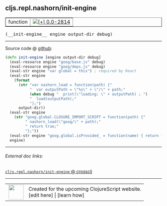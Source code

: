 ## cljs.repl.nashorn/init-engine



 <table border="1">
<tr>
<td>function</td>
<td><a href="https://github.com/cljsinfo/cljs-api-docs/tree/0.0-2814"><img valign="middle" alt="[+] 0.0-2814" title="Added in 0.0-2814" src="https://img.shields.io/badge/+-0.0--2814-lightgrey.svg"></a> </td>
</tr>
</table>


 <samp>
(__init-engine__ engine output-dir debug)<br>
</samp>

---







Source code @ [github](https://github.com/clojure/clojurescript/blob/r3169/src/clj/cljs/repl/nashorn.clj#L93-L111):

```clj
(defn init-engine [engine output-dir debug]
  (eval-resource engine "goog/base.js" debug)
  (eval-resource engine "goog/deps.js" debug)
  (eval-str engine "var global = this") ; required by React
  (eval-str engine
    (format
      (str "var nashorn_load = function(path) {"
           "  var outputPath = \"%s\" + \"/\" + path;"
           (when debug "  print(\"loading: \" + outputPath) ; ")
           "  load(outputPath);"
           "};")
      output-dir))
  (eval-str engine
    (str "goog.global.CLOSURE_IMPORT_SCRIPT = function(path) {"
         " nashorn_load(\"goog/\" + path);"
         " return true;"
         "};"))
  (eval-str engine "goog.global.isProvided_ = function(name) { return false; };")
  engine)
```

<!--
Repo - tag - source tree - lines:

 <pre>
clojurescript @ r3169
└── src
    └── clj
        └── cljs
            └── repl
                └── <ins>[nashorn.clj:93-111](https://github.com/clojure/clojurescript/blob/r3169/src/clj/cljs/repl/nashorn.clj#L93-L111)</ins>
</pre>

-->

---



###### External doc links:

[`cljs.repl.nashorn/init-engine` @ crossclj](http://crossclj.info/fun/cljs.repl.nashorn/init-engine.html)<br>

---

 <table>
<tr><td>
<img valign="middle" align="right" width="48px" src="http://i.imgur.com/Hi20huC.png">
</td><td>
Created for the upcoming ClojureScript website.<br>
[edit here] | [learn how]
</td></tr></table>

[edit here]:https://github.com/cljsinfo/cljs-api-docs/blob/master/cljsdoc/cljs.repl.nashorn_init-engine.cljsdoc
[learn how]:https://github.com/cljsinfo/cljs-api-docs/wiki/cljsdoc-files

<!--

This information was too distracting to show to readers, but I'll leave it
commented here since it is helpful to:

- pretty-print the data used to generate this document
- and show how to retrieve that data



The API data for this symbol:

```clj
{:ns "cljs.repl.nashorn",
 :name "init-engine",
 :type "function",
 :signature ["[engine output-dir debug]"],
 :source {:code "(defn init-engine [engine output-dir debug]\n  (eval-resource engine \"goog/base.js\" debug)\n  (eval-resource engine \"goog/deps.js\" debug)\n  (eval-str engine \"var global = this\") ; required by React\n  (eval-str engine\n    (format\n      (str \"var nashorn_load = function(path) {\"\n           \"  var outputPath = \\\"%s\\\" + \\\"/\\\" + path;\"\n           (when debug \"  print(\\\"loading: \\\" + outputPath) ; \")\n           \"  load(outputPath);\"\n           \"};\")\n      output-dir))\n  (eval-str engine\n    (str \"goog.global.CLOSURE_IMPORT_SCRIPT = function(path) {\"\n         \" nashorn_load(\\\"goog/\\\" + path);\"\n         \" return true;\"\n         \"};\"))\n  (eval-str engine \"goog.global.isProvided_ = function(name) { return false; };\")\n  engine)",
          :title "Source code",
          :repo "clojurescript",
          :tag "r3169",
          :filename "src/clj/cljs/repl/nashorn.clj",
          :lines [93 111]},
 :full-name "cljs.repl.nashorn/init-engine",
 :full-name-encode "cljs.repl.nashorn_init-engine",
 :history [["+" "0.0-2814"]]}

```

Retrieve the API data for this symbol:

```clj
;; from Clojure REPL
(require '[clojure.edn :as edn])
(-> (slurp "https://raw.githubusercontent.com/cljsinfo/cljs-api-docs/catalog/cljs-api.edn")
    (edn/read-string)
    (get-in [:symbols "cljs.repl.nashorn/init-engine"]))
```

-->
